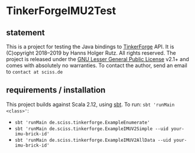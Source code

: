 # TinkerForgeIMU2Test

## statement

This is a project for testing the Java bindings to [TinkerForge](https://www.tinkerforge.com) API.
It is (C)opyright 2018–2019 by Hanns Holger Rutz. All rights reserved. The project is released under 
the [GNU Lesser General Public License](https://raw.github.com/Sciss/TinkerForgeIMU2Test/master/LICENSE) v2.1+ and
comes with absolutely no warranties. To contact the author, send an email to `contact at sciss.de`

## requirements / installation

This project builds against Scala 2.12, using [sbt](http://www.scala-sbt.org/). To run: `sbt 'runMain <class>'`:

- `sbt 'runMain de.sciss.tinkerforge.ExampleEnumerate'`
- `sbt 'runMain de.sciss.tinkerforge.ExampleIMUV2Simple --uid your-imu-brick-id'`
- `sbt 'runMain de.sciss.tinkerforge.ExampleIMUV2AllData --uid your-imu-brick-id'`
